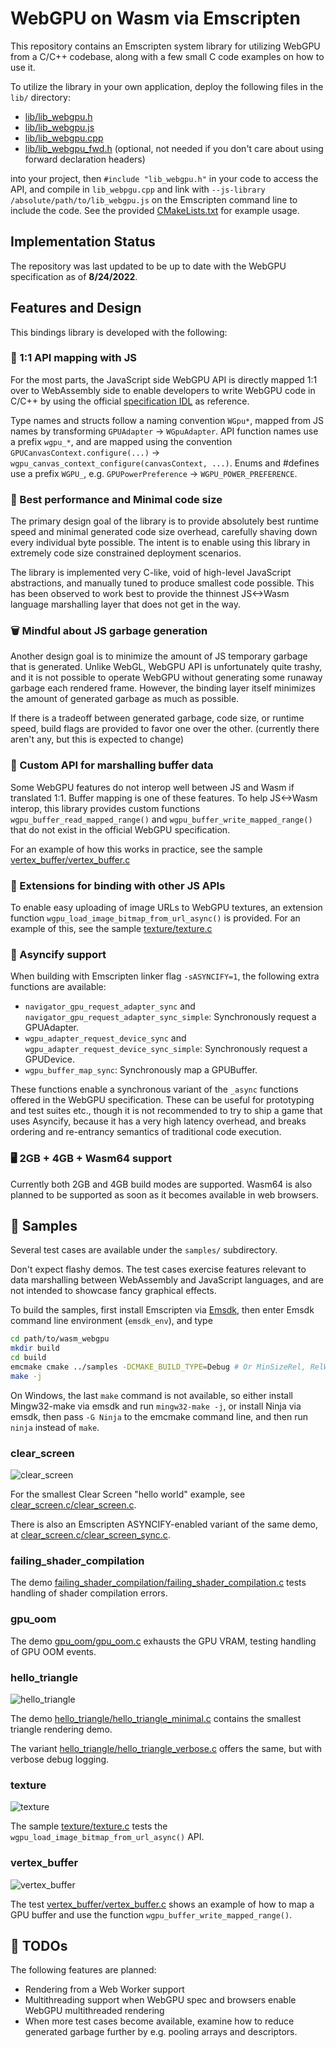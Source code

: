 # WebGPU on Wasm via Emscripten

This repository contains an Emscripten system library for utilizing WebGPU from a C/C++ codebase, along with a few small C code examples on how to use it.

To utilize the library in your own application, deploy the following files in the `lib/` directory:

 - [lib/lib_webgpu.h](https://github.com/juj/wasm_webgpu/blob/master/lib/lib_webgpu.h)
 - [lib/lib_webgpu.js](https://github.com/juj/wasm_webgpu/blob/master/lib/lib_webgpu.js)
 - [lib/lib_webgpu.cpp](https://github.com/juj/wasm_webgpu/blob/master/lib/lib_webgpu.cpp)
 - [lib/lib_webgpu_fwd.h](https://github.com/juj/wasm_webgpu/blob/master/lib/lib_webgpu_fwd.h) (optional, not needed if you don't care about using forward declaration headers)

into your project, then `#include "lib_webgpu.h"` in your code to access the API, and compile in `lib_webpgu.cpp` and link with `--js-library /absolute/path/to/lib_webgpu.js` on the Emscripten command line to include the code. See the provided [CMakeLists.txt](https://github.com/juj/wasm_webgpu/blob/master/samples/CMakeLists.txt) for example usage.

## Implementation Status

The repository was last updated to be up to date with the WebGPU specification as of **8/24/2022**.

## Features and Design

This bindings library is developed with the following:

### 📐 1:1 API mapping with JS

For the most parts, the JavaScript side WebGPU API is directly mapped 1:1 over to WebAssembly side to enable developers to write WebGPU code in C/C++ by using the official [specification IDL](https://www.w3.org/TR/webgpu/) as reference.

Type names and structs follow a naming convention `WGpu*`, mapped from JS names by transforming `GPUAdapter` -> `WGpuAdapter`. API function names use a prefix `wgpu_*`, and are mapped using the convention `GPUCanvasContext.configure(...)` -> `wgpu_canvas_context_configure(canvasContext, ...)`. Enums and #defines use a prefix `WGPU_`, e.g. `GPUPowerPreference` -> `WGPU_POWER_PREFERENCE`.

### 🚀 Best performance and  Minimal code size

The primary design goal of the library is to provide absolutely best runtime speed and minimal generated code size overhead, carefully shaving down every individual byte possible. The intent is to enable using this library in extremely code size constrained deployment scenarios.

The library is implemented very C-like, void of high-level JavaScript abstractions, and manually tuned to produce smallest code possible. This has been observed to work best to provide the thinnest JS<->Wasm language marshalling layer that does not get in the way.

### 🗑 Mindful about JS garbage generation

Another design goal is to minimize the amount of JS temporary garbage that is generated. Unlike WebGL, WebGPU API is unfortunately quite trashy, and it is not possible to operate WebGPU without generating some runaway garbage each rendered frame. However, the binding layer itself minimizes the amount of generated garbage as much as possible.

If there is a tradeoff between generated garbage, code size, or runtime speed, build flags are provided to favor one over the other. (currently there aren't any, but this is expected to change)

### 📜 Custom API for marshalling buffer data

Some WebGPU features do not interop well between JS and Wasm if translated 1:1. Buffer mapping is one of these features. To help JS<->Wasm interop, this library provides custom functions `wgpu_buffer_read_mapped_range()` and `wgpu_buffer_write_mapped_range()` that do not exist in the official WebGPU specification.

For an example of how this works in practice, see the sample [vertex_buffer/vertex_buffer.c](https://github.com/juj/wasm_webgpu/blob/master/vertex_buffer/vertex_buffer.c)

### 🔌 Extensions for binding with other JS APIs

To enable easy uploading of image URLs to WebGPU textures, an extension function `wgpu_load_image_bitmap_from_url_async()` is provided. For an example of this, see the sample [texture/texture.c](https://github.com/juj/wasm_webgpu/blob/master/texture/texture.c)

### 🚦 Asyncify support

When building with Emscripten linker flag `-sASYNCIFY=1`, the following extra functions are available:

- `navigator_gpu_request_adapter_sync` and `navigator_gpu_request_adapter_sync_simple`: Synchronously request a GPUAdapter.
- `wgpu_adapter_request_device_sync` and `wgpu_adapter_request_device_sync_simple`: Synchronously request a GPUDevice.
- `wgpu_buffer_map_sync`: Synchronously map a GPUBuffer.

These functions enable a synchronous variant of the `_async` functions offered in the WebGPU specification. These can be useful for prototyping and test suites etc., though it is not recommended to try to ship a game that uses Asyncify, because it has a very high latency overhead, and breaks ordering and re-entrancy semantics of traditional code execution.

### 🖥 2GB + 4GB + Wasm64 support

Currently both 2GB and 4GB build modes are supported. Wasm64 is also planned to be supported as soon as it becomes available in web browsers.

## 🧪 Samples

Several test cases are available under the `samples/` subdirectory.

Don't expect flashy demos. The test cases exercise features relevant to data marshalling between WebAssembly and JavaScript languages, and are not intended to showcase fancy graphical effects.

To build the samples, first install Emscripten via [Emsdk](https://github.com/emscripten-core/emsdk), then enter Emsdk command line environment (`emsdk_env`), and type

```bash
cd path/to/wasm_webgpu
mkdir build
cd build
emcmake cmake ../samples -DCMAKE_BUILD_TYPE=Debug # Or MinSizeRel, RelWithDebInfo or Release
make -j
```

On Windows, the last `make` command is not available, so either install Mingw32-make via emsdk and run `mingw32-make -j`, or install Ninja via emsdk, then pass `-G Ninja` to the emcmake command line, and then run `ninja` instead of `make`.

### clear_screen

![clear_screen](./screenshots/clear_screen.png)

For the smallest Clear Screen "hello world" example, see [clear_screen.c/clear_screen.c](https://github.com/juj/wasm_webgpu/blob/master/samples/clear_screen/clear_screen.c).

There is also an Emscripten ASYNCIFY-enabled variant of the same demo, at [clear_screen.c/clear_screen_sync.c](https://github.com/juj/wasm_webgpu/blob/master/samples/clear_screen/clear_screen.c).

### failing_shader_compilation

The demo [failing_shader_compilation/failing_shader_compilation.c](https://github.com/juj/wasm_webgpu/blob/master/samples/failing_shader_compilation/failing_shader_compilation.c) tests handling of shader compilation errors.

### gpu_oom

The demo [gpu_oom/gpu_oom.c](https://github.com/juj/wasm_webgpu/blob/master/samples/gpu_oom/gpu_oom.c) exhausts the GPU VRAM, testing handling of GPU OOM events.

### hello_triangle

![hello_triangle](./screenshots/hello_triangle.png)

The demo [hello_triangle/hello_triangle_minimal.c](https://github.com/juj/wasm_webgpu/blob/master/samples/hello_triangle/hello_triangle_minimal.c) contains the smallest triangle rendering demo.

The variant [hello_triangle/hello_triangle_verbose.c](https://github.com/juj/wasm_webgpu/blob/master/samples/hello_triangle/hello_triangle_verbose.c) offers the same, but with verbose debug logging.

### texture

![texture](./screenshots/texture.png)

The sample [texture/texture.c](https://github.com/juj/wasm_webgpu/blob/master/samples/texture/texture.c) tests the `wgpu_load_image_bitmap_from_url_async()` API.

### vertex_buffer

![vertex_buffer](./screenshots/vertex_buffer.png)

The test [vertex_buffer/vertex_buffer.c](https://github.com/juj/wasm_webgpu/blob/master/samples/vertex_buffer/vertex_buffer.c) shows an example of how to map a GPU buffer and use the function `wgpu_buffer_write_mapped_range()`.

## 🚧 TODOs

The following features are planned:
 - Rendering from a Web Worker support
 - Multithreading support when WebGPU spec and browsers enable WebGPU multithreaded rendering
 - When more test cases become available, examine how to reduce generated garbage further by e.g. pooling arrays and descriptors.
